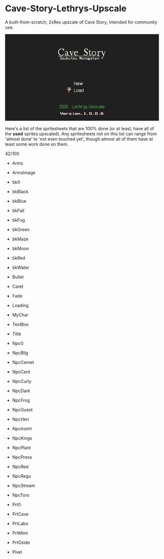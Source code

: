 # Cave-Story-Lethrys-Upscale
A built-from-scratch, 2xRes upscale of Cave Story, intended for community use.

![Screenshot](screenshot.png)

Here's a list of the spritesheets that are 100% done (or at least, have all of the **used** sprites upscaled). Any spritesheets not on this list can range from 'almost done' to 'not even touched yet', though almost all of them have at least some work done on them.

42/100

- Arms
- ArmsImage
- bk0
- bkBlack
- bkBlue
- bkFall
- bkFog
- bkGreen
- bkMaze
- bkMoon
- bkRed
- bkWater
- Bullet
- Caret
- Fade
- Loading
- MyChar
- TextBox
- Title

- Npc0
- NpcBllg
- NpcCemet
- NpcCent
- NpcCurly
- NpcDark
- NpcFrog
- NpcGuest
- NpcHeri
- NpcIronH
- NpcKings
- NpcPlant
- NpcPress
- NpcRed
- NpcRegu
- NpcStream
- NpcToro

- Prt0
- PrtCave
- PrtLabo
- PrtMimi
- PrtOside

- Pixel
